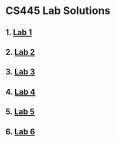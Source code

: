 # CS445 Lab Solutions
## 1. [Lab 1](https://github.com/merrhaile/cs445-lab-solns/blob/main/lab1/lab1_ME.pdf)
## 2. [Lab 2](https://github.com/merrhaile/cs445-lab-solns/blob/main/lab2/lab2_ME.pdf)
## 3. [Lab 3](https://github.com/merrhaile/cs445-lab-solns/tree/main/lab3)
## 4. [Lab 4](https://github.com/merrhaile/cs445-lab-solns/tree/main/lab4)
## 5. [Lab 5](https://github.com/merrhaile/cs445-lab-solns/tree/main/lab5)
## 6. [Lab 6](https://github.com/merrhaile/cs445-lab-solns/tree/main/lab6)